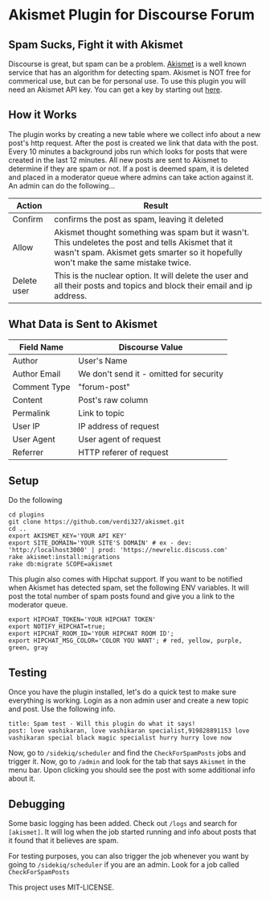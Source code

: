 # Akismet Plugin for Discourse Forum

## Spam Sucks, Fight it with Akismet

Discourse is great, but spam can be a problem. [Akismet](http://akismet.com/) is a well known service that has an
algorithm for detecting spam.  Akismet is NOT free for commerical use, but can be for personal use.  To use this 
plugin you will need an Akismet API key.  You can get a key by starting out [here](http://akismet.com/plans/).

## How it Works
The plugin works by creating a new table where we collect info about a new post's http request.  After the post is created 
we link that data with the post.  Every 10 minutes a background jobs run which looks for posts that were created in the last 12 minutes.
All new posts are sent to Akismet to determine if they are spam or not.  If a post is deemed spam, it is deleted and placed in
a moderator queue where admins can take action against it. An admin can do the following...

Action          | Result
-------------   | -------------
Confirm         | confirms the post as spam, leaving it deleted
Allow           | Akismet thought something was spam but it wasn't. This undeletes the post and tells Akismet that it wasn't spam. Akismet gets smarter so it hopefully won't make the same mistake twice. 
Delete user     | This is the nuclear option. It will delete the user and all their posts and topics and block their email and ip address.

## What Data is Sent to Akismet

Field Name    | Discourse Value
------------- | -------------
Author        | User's Name
Author Email  | We don't send it - omitted for security
Comment Type  | "forum-post"
Content       | Post's raw column
Permalink     | Link to topic
User IP       | IP address of request
User Agent    | User agent of request
Referrer      | HTTP referer of request

## Setup

Do the following
````
cd plugins
git clone https://github.com/verdi327/akismet.git
cd ..
export AKISMET_KEY='YOUR API KEY'
export SITE_DOMAIN='YOUR SITE'S DOMAIN' # ex - dev: 'http://localhost3000' | prod: 'https://newrelic.discuss.com'
rake akismet:install:migrations
rake db:migrate SCOPE=akismet
````

This plugin also comes with Hipchat support.  If you want to be notified when Akismet has detected spam, set the following ENV variables. It will post the total number of spam posts found and give you a link to the moderator queue.

````
export HIPCHAT_TOKEN='YOUR HIPCHAT TOKEN'
export NOTIFY_HIPCHAT=true;
export HIPCHAT_ROOM_ID='YOUR HIPCHAT ROOM ID';
export HIPCHAT_MSG_COLOR='COLOR YOU WANT'; # red, yellow, purple, green, gray
````

## Testing
Once you have the plugin installed, let's do a quick test to make sure everything is working.  Login as a non admin user and create a new topic and post. Use the following info.
````
title: Spam test - Will this plugin do what it says!
post: love vashikaran, love vashikaran specialist,919828891153 love vashikaran special black magic specialist hurry hurry love now
````
Now, go to `/sidekiq/scheduler` and find the `CheckForSpamPosts` jobs and trigger it.  Now, go to `/admin` and look for the tab that says `Akismet` in the menu bar.  Upon clicking you should see the post with some additional info about it.

## Debugging
Some basic logging has been added.  Check out `/logs` and search for `[akismet]`.  It will log when the job started running and info about posts that it found that it believes are spam.

For testing purposes, you can also trigger the job whenever you want by going to `/sidekiq/scheduler` if you are an admin.  Look for a job called `CheckForSpamPosts`


This project uses MIT-LICENSE.
